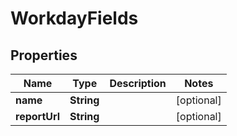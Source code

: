 
# WorkdayFields

## Properties
Name | Type | Description | Notes
------------ | ------------- | ------------- | -------------
**name** | **String** |  |  [optional]
**reportUrl** | **String** |  |  [optional]



